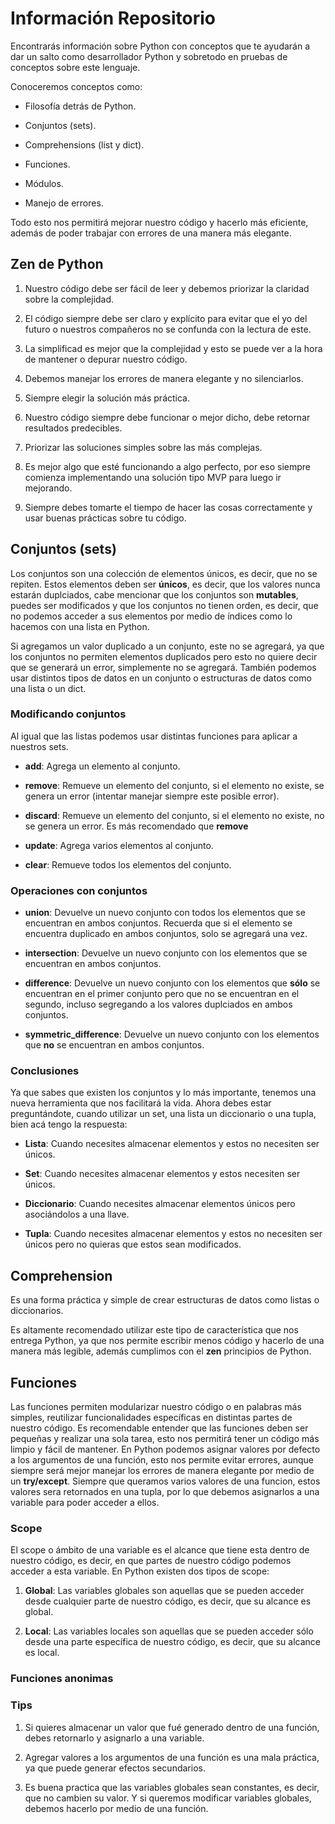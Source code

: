 # Información Repositorio

Encontrarás información sobre Python con conceptos que te ayudarán a dar un salto como desarrollador Python y sobretodo en pruebas de conceptos sobre este lenguaje.

Conoceremos conceptos como:

- Filosofía detrás de Python.

- Conjuntos (sets).

- Comprehensions (list y dict).

- Funciones.

- Módulos.

- Manejo de errores.

Todo esto nos permitirá mejorar nuestro código y hacerlo más eficiente, además de poder trabajar con errores de una manera más elegante.

## Zen de Python
1. Nuestro código debe ser fácil de leer y debemos priorizar la claridad sobre la complejidad.

2. El código siempre debe ser claro y explícito para evitar que el yo del futuro o nuestros compañeros no se confunda con la lectura de este.

3. La simplificad es mejor que la complejidad y esto se puede ver a la hora de mantener o depurar nuestro código.

4. Debemos manejar los errores de manera elegante y no silenciarlos.

5. Siempre elegir la solución más práctica.

6. Nuestro código siempre debe funcionar o mejor dicho, debe retornar resultados predecibles.

7. Priorizar las soluciones simples sobre las más complejas.

8. Es mejor algo que esté funcionando a algo perfecto, por eso siempre comienza implementando una solución tipo MVP para luego ir mejorando.

9. Siempre debes tomarte el tiempo de hacer las cosas correctamente y usar buenas prácticas sobre tu código.

## Conjuntos (sets)

Los conjuntos son una colección de elementos únicos, es decir, que no se repiten. Estos elementos deben ser **únicos**, es decir, que los valores nunca estarán duplciados, cabe mencionar que los conjuntos son **mutables**, puedes ser modificados y que los conjuntos no tienen orden, es decir, que no podemos acceder a sus elementos por medio de índices como lo hacemos con una lista en Python.

Si agregamos un valor duplicado a un conjunto, este no se agregará, ya que los conjuntos no permiten elementos duplicados pero esto no quiere decir que se generará un error, simplemente no se agregará. También podemos usar distintos tipos de datos en un conjunto o estructuras de datos como una lista o un dict.

### Modificando conjuntos

Al igual que las listas podemos usar distintas funciones para aplicar a nuestros sets.

- **add**: Agrega un elemento al conjunto.

- **remove**: Remueve un elemento del conjunto, si el elemento no existe, se genera un error (intentar manejar siempre este posible error).

- **discard**: Remueve un elemento del conjunto, si el elemento no existe, no se genera un error. Es más recomendado que **remove**

- **update**: Agrega varios elementos al conjunto.

- **clear**: Remueve todos los elementos del conjunto.

### Operaciones con conjuntos

- **union**: Devuelve un nuevo conjunto con todos los elementos que se encuentran en ambos conjuntos. Recuerda que si el elemento se encuentra duplicado en ambos conjuntos, solo se agregará una vez.

- **intersection**: Devuelve un nuevo conjunto con los elementos que se encuentran en ambos conjuntos.

- **difference**: Devuelve un nuevo conjunto con los elementos que **sólo** se encuentran en el primer conjunto pero que no se encuentran en el segundo, incluso segregando a los valores duplciados en ambos conjuntos.

- **symmetric_difference**: Devuelve un nuevo conjunto con los elementos que **no** se encuentran en ambos conjuntos.

### Conclusiones
Ya que sabes que existen los conjuntos y lo más importante, tenemos una nueva herramienta que nos facilitará la vida. Ahora debes estar preguntándote, cuando utilizar un set, una lista un diccionario o una tupla, bien acá tengo la respuesta:

- **Lista**: Cuando necesites almacenar elementos y estos no necesiten ser únicos.

- **Set**: Cuando necesites almacenar elementos y estos necesiten ser únicos.

- **Diccionario**: Cuando necesites almacenar elementos únicos pero asociándolos a una llave.

- **Tupla**: Cuando necesites almacenar elementos y estos no necesiten ser únicos pero no quieras que estos sean modificados.


## Comprehension
Es una forma práctica y simple de crear estructuras de datos como listas o diccionarios.

Es altamente recomendado utilizar este tipo de característica que nos entrega Python, ya que nos permite escribir menos código y hacerlo de una manera más legible, además cumplimos con el **zen** principios de Python.

## Funciones
Las funciones permiten modularizar nuestro código o en palabras más simples, reutilizar funcionalidades específicas en distintas partes de nuestro código. Es recomendable entender que las funciones deben ser pequeñas y realizar una sola tarea, esto nos permitirá tener un código más limpio y fácil de mantener. En Python podemos asignar valores por defecto a los argumentos de una función, esto nos permite evitar errores, aunque siempre será mejor manejar los errores de manera elegante por medio de un **try/except**. Siempre que queramos varios valores de una funcion, estos valores sera retornados en una tupla, por lo que debemos asignarlos a una variable para poder acceder a ellos.

### Scope
El scope o ámbito de una variable es el alcance que tiene esta dentro de nuestro código, es decir, en que partes de nuestro código podemos acceder a esta variable. En Python existen dos tipos de scope:

1. **Global**: Las variables globales son aquellas que se pueden acceder desde cualquier parte de nuestro código, es decir, que su alcance es global.

2. **Local**: Las variables locales son aquellas que se pueden acceder sólo desde una parte específica de nuestro código, es decir, que su alcance es local.


### Funciones anonimas

### Tips

1. Si quieres almacenar un valor que fué generado dentro de una función, debes retornarlo y asignarlo a una variable.

2. Agregar valores a los argumentos de una función es una mala práctica, ya que puede generar efectos secundarios.

3. Es buena practica que las variables globales sean constantes, es decir, que no cambien su valor. Y si queremos modificar variables globales, debemos hacerlo por medio de una función.



